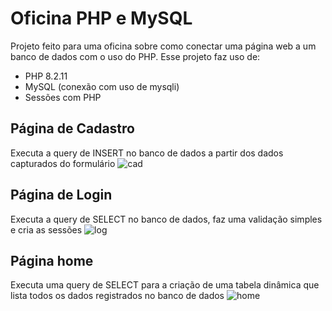 # Oficina PHP e MySQL
Projeto feito para uma oficina sobre como conectar uma página web a um banco de dados com o uso do PHP. Esse projeto faz uso de:
- PHP 8.2.11
- MySQL (conexão com uso de mysqli)
- Sessões com PHP
## Página de Cadastro
Executa a query de INSERT no banco de dados a partir dos dados capturados do formulário
![cad](https://github.com/Gustavo-erades/OficinaPHP/assets/108373134/b678e91c-5fbc-421c-8c18-27c9f2307d90)
## Página de Login
Executa a query de SELECT no banco de dados, faz uma validação simples e cria as sessões
![log](https://github.com/Gustavo-erades/OficinaPHP/assets/108373134/84c4ec8c-a0fc-49c7-93e8-e14c9b0ec3d7)
## Página home
Executa uma query de SELECT para a criação de uma tabela dinâmica que lista todos os dados registrados no banco de dados 
![home](https://github.com/Gustavo-erades/OficinaPHP/assets/108373134/1b250a5e-213e-42c3-b831-63a51d28bf6e)

